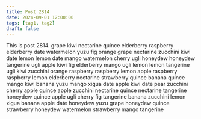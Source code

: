 ```yaml
---
title: Post 2814
date: 2024-09-01 12:00:00
tags: [tag1, tag2]
draft: false
---
```

This is post 2814.
grape
kiwi
nectarine
quince
elderberry
raspberry
elderberry
date
watermelon
yuzu
fig
orange
grape
nectarine
zucchini
kiwi
date
lemon
lemon
date
mango
watermelon
cherry
ugli
honeydew
honeydew
tangerine
ugli
apple
kiwi
fig
elderberry
mango
ugli
lemon
lemon
tangerine
ugli
kiwi
zucchini
orange
raspberry
raspberry
lemon
apple
raspberry
raspberry
lemon
elderberry
nectarine
strawberry
quince
banana
quince
mango
kiwi
banana
yuzu
mango
xigua
date
apple
kiwi
date
pear
zucchini
cherry
apple
quince
apple
zucchini
nectarine
quince
nectarine
tangerine
honeydew
quince
apple
ugli
cherry
fig
tangerine
banana
zucchini
lemon
xigua
banana
apple
date
honeydew
yuzu
grape
honeydew
quince
strawberry
honeydew
watermelon
strawberry
mango
tangerine
